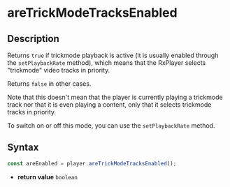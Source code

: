 # areTrickModeTracksEnabled

## Description

Returns `true` if trickmode playback is active (it is usually enabled through the
`setPlaybackRate` method), which means that the RxPlayer selects "trickmode" video tracks
in priority.

Returns `false` in other cases.

Note that this doesn't mean that the player is currently playing a trickmode track nor
that it is even playing a content, only that it selects trickmode tracks in priority.

To switch on or off this mode, you can use the `setPlaybackRate` method.

## Syntax

```js
const areEnabled = player.areTrickModeTracksEnabled();
```

- **return value** `boolean`
